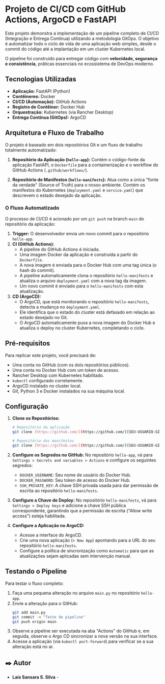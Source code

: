 # Projeto de CI/CD com GitHub Actions, ArgoCD e FastAPI

Este projeto demonstra a implementação de um pipeline completo de CI/CD (Integração e Entrega Contínua) utilizando a metodologia GitOps. O objetivo é automatizar todo o ciclo de vida de uma aplicação web simples, desde o commit do código até a implantação em um cluster Kubernetes local.

O pipeline foi construído para entregar código com **velocidade, segurança e consistência**, práticas essenciais no ecossistema de DevOps moderno.

## Tecnologias Utilizadas

* **Aplicação:** FastAPI (Python)
* **Contêineres:** Docker
* **CI/CD (Automação):** GitHub Actions
* **Registro de Contêiner:** Docker Hub
* **Orquestração:** Kubernetes (via Rancher Desktop)
* **Entrega Contínua (GitOps):** ArgoCD

## Arquitetura e Fluxo de Trabalho

O projeto é baseado em dois repositórios Git e um fluxo de trabalho totalmente automatizado:

1.  **Repositório da Aplicação (`hello-app`):** Contém o código-fonte da aplicação FastAPI, o `Dockerfile` para a containerização e o workflow do GitHub Actions (`.github/workflows/`).

2.  **Repositório de Manifestos (`hello-manifests`):** Atua como a única "fonte da verdade" (Source of Truth) para o nosso ambiente. Contém os manifestos do Kubernetes (`deployment.yaml` e `service.yaml`) que descrevem o estado desejado da aplicação.

### O Fluxo Automatizado

O processo de CI/CD é acionado por um `git push` na branch `main` do repositório da aplicação:

1.  **Trigger:** O desenvolvedor envia um novo commit para o repositório `hello-app`.
2.  **CI (GitHub Actions):**
    * A pipeline do GitHub Actions é iniciada.
    * Uma imagem Docker da aplicação é construída a partir do `Dockerfile`.
    * A nova imagem é enviada para o Docker Hub com uma tag única (o hash do commit).
    * A pipeline automaticamente clona o repositório `hello-manifests` e atualiza o arquivo `deployment.yaml` com a nova tag da imagem.
    * Um novo commit é enviado para o `hello-manifests` com esta atualização.
3.  **CD (ArgoCD):**
    * O ArgoCD, que está monitorando o repositório `hello-manifests`, detecta a mudança no `deployment.yaml`.
    * Ele identifica que o estado do cluster está defasado em relação ao estado desejado no Git.
    * O ArgoCD automaticamente puxa a nova imagem do Docker Hub e atualiza o deploy no cluster Kubernetes, completando o ciclo.

## Pré-requisitos

Para replicar este projeto, você precisará de:
* Uma conta no GitHub (com os dois repositórios públicos).
* Uma conta no Docker Hub com um token de acesso.
* Rancher Desktop com Kubernetes habilitado.
* `kubectl` configurado corretamente.
* ArgoCD instalado no cluster local.
* Git, Python 3 e Docker instalados na sua máquina local.

## Configuração

1.  **Clone os Repositórios:**
    ```bash
    # Repositório da aplicação
    git clone [https://github.com/](https://github.com/)[SEU-USUARIO-GITHUB]/hello-app.git

    # Repositório dos manifestos
    git clone [https://github.com/](https://github.com/)[SEU-USUARIO-GITHUB]/hello-manifests.git
    ```

2.  **Configure os Segredos no GitHub:**
    No repositório `hello-app`, vá para `Settings > Secrets and variables > Actions` e configure os seguintes segredos:
    * `DOCKER_USERNAME`: Seu nome de usuário do Docker Hub.
    * `DOCKER_PASSWORD`: Seu token de acesso do Docker Hub.
    * `SSH_PRIVATE_KEY`: A chave SSH privada usada para dar permissão de escrita ao repositório `hello-manifests`.

3.  **Configure a Chave de Deploy:**
    No repositório `hello-manifests`, vá para `Settings > Deploy keys` e adicione a chave SSH pública correspondente, garantindo que a permissão de escrita ("Allow write access") esteja habilitada.

4.  **Configure a Aplicação no ArgoCD:**
    * Acesse a interface do ArgoCD.
    * Crie uma nova aplicação (`+ New App`) apontando para a URL do seu repositório `hello-manifests`.
    * Configure a política de sincronização como `Automatic` para que as atualizações sejam aplicadas sem intervenção manual.

## Testando o Pipeline

Para testar o fluxo completo:

1.  Faça uma pequena alteração no arquivo `main.py` no repositório `hello-app`.
2.  Envie a alteração para o GitHub:
    ```bash
    git add main.py
    git commit -m "Teste de pipeline"
    git push origin main
    ```
3.  Observe a pipeline ser executada na aba "Actions" do GitHub e, em seguida, observe o Argo CD sincronizar a nova versão na sua interface.
4.  Acesse a aplicação (via `kubectl port-forward`) para verificar se a sua alteração está no ar.

## ✒️ Autor

* **Laís Sansara S. Silva** - 
